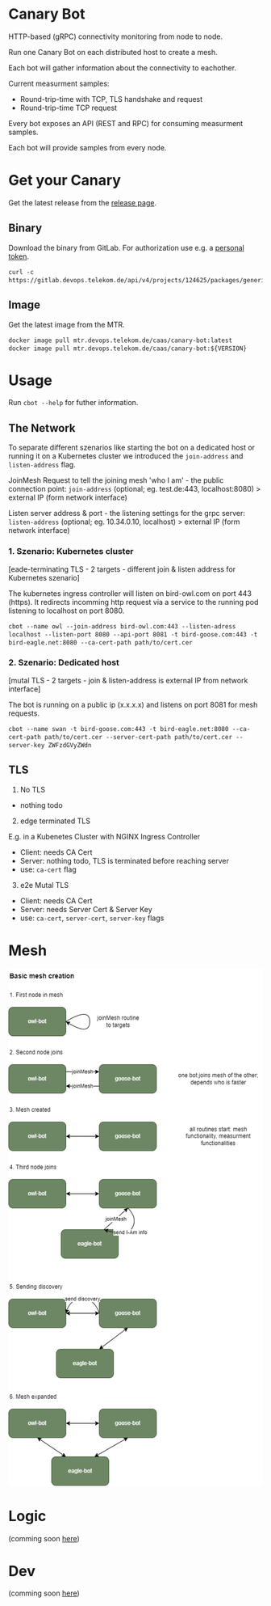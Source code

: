 # Canary Bot

HTTP-based (gRPC) connectivity monitoring from node to node.

Run one Canary Bot on each distributed host to create a mesh.

Each bot will gather information about the connectivity to eachother.

Current measurment samples:

- Round-trip-time with TCP, TLS handshake and request
- Round-trip-time TCP request

Every bot exposes an API (REST and RPC) for consuming measurment samples.

Each bot will provide samples from every node.

# Get your Canary

Get the latest release from the [release page](https://gitlab.devops.telekom.de/caas/canary-bot/-/releases).

## Binary

Download the binary from GitLab.
For authorization use e.g. a [personal token](https://docs.gitlab.com/ee/api/#authentication).

````
curl -c https://gitlab.devops.telekom.de/api/v4/projects/124625/packages/generic/cbot/${VERSION}/cbot
````

## Image

Get the latest image from the MTR.

````
docker image pull mtr.devops.telekom.de/caas/canary-bot:latest
docker image pull mtr.devops.telekom.de/caas/canary-bot:${VERSION}
````



# Usage

Run `cbot --help` for futher information.

## The Network

To separate different szenarios like starting the bot on a dedicated host or running it on a Kubernetes cluster we introduced the `join-address` and `listen-address` flag.

JoinMesh Request to tell the joining mesh 'who I am' - the public connection point:
`join-address` (optional; eg. test.de:443, localhost:8080) > external IP (form network interface)

Listen server address & port - the listening settings for the grpc server:
`listen-address` (optional; eg. 10.34.0.10, localhost) > external IP (form network interface)

### 1. Szenario: Kubernetes cluster

[eade-terminating TLS - 2 targets - different join & listen address for Kubernetes szenario]

The kubernetes ingress controller will listen on bird-owl.com on port 443 (https). It redirects incomming http request via a service to the running pod listening to localhost on port 8080.

```
cbot --name owl --join-address bird-owl.com:443 --listen-adress localhost --listen-port 8080 --api-port 8081 -t bird-goose.com:443 -t bird-eagle.net:8080 --ca-cert-path path/to/cert.cer
```

### 2. Szenario: Dedicated host

[mutal TLS - 2 targets - join & listen-address is external IP from network interface]

The bot is running on a public ip (x.x.x.x) and listens on port 8081 for mesh requests.

```
cbot --name swan -t bird-goose.com:443 -t bird-eagle.net:8080 --ca-cert-path path/to/cert.cer --server-cert-path path/to/cert.cer --server-key ZWFzdGVyZWdn
```

## TLS

1. No TLS

- nothing todo

2. edge terminated TLS

E.g. in a Kubenetes Cluster with NGINX Ingress Controller

- Client: needs CA Cert
- Server: nothing todo, TLS is terminated before reaching server
- use: `ca-cert` flag

3. e2e Mutal TLS

- Client: needs CA Cert
- Server: needs Server Cert & Server Key
- use: `ca-cert`, `server-cert`, `server-key` flags

# Mesh

![the mesh](mesh.drawio.png)


# Logic

(comming soon [here](logic.md))

# Dev

(comming soon [here](dev.md))

